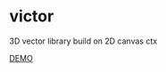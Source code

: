 # victor
3D vector library build on 2D canvas ctx

[DEMO](https://rawgit.com/mcoppola/victor/master/test/index.html)
